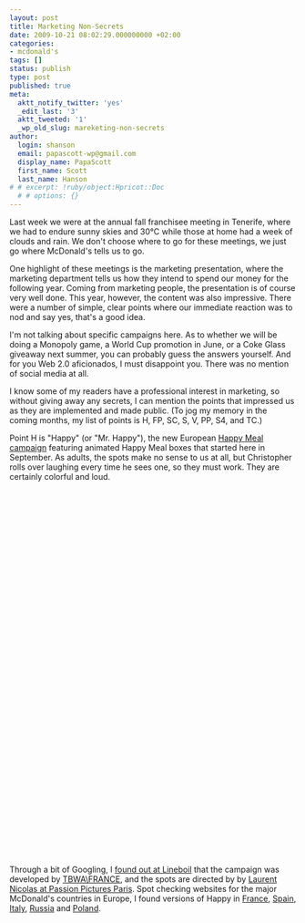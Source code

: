 ```yaml
---
layout: post
title: Marketing Non-Secrets
date: 2009-10-21 08:02:29.000000000 +02:00
categories:
- mcdonald's
tags: []
status: publish
type: post
published: true
meta:
  aktt_notify_twitter: 'yes'
  _edit_last: '3'
  aktt_tweeted: '1'
  _wp_old_slug: mareketing-non-secrets
author:
  login: shanson
  email: papascott-wp@gmail.com
  display_name: PapaScott
  first_name: Scott
  last_name: Hanson
# # excerpt: !ruby/object:Hpricot::Doc
  # # options: {}
---
```

<p>Last week we were at the annual fall franchisee meeting in Tenerife, where we had to endure sunny skies and 30&deg;C while those at home had a week of clouds and rain. We don't choose where to go for these meetings, we just go where McDonald's tells us to go. </p>
<p>One highlight of these meetings is the marketing presentation, where the marketing department tells us how they intend to spend our money for the following year. Coming from marketing people, the presentation is of course very well done. This year, however, the content was also impressive. There were a number of simple, clear points where our immediate reaction was to nod and say yes, that's a good idea. </p>
<p>I'm not talking about specific campaigns here. As to whether we will be doing a Monopoly game, a World Cup promotion in June, or a Coke Glass giveaway next summer, you can probably guess the answers yourself. And for you Web 2.0 aficionados, I must disappoint you. There was no mention of social media at all. </p>
<p>I know some of my readers have a professional interest in marketing, so without giving away any secrets, I can mention the points that impressed us as they are implemented and made public. (To jog my memory in the coming months, my list of points is H, FP, SC, S, V, PP, S4, and TC.)</p>
<p>Point H is "Happy" (or "Mr. Happy"), the new European <a href="http://www.happymeal.de/">Happy Meal campaign</a> featuring animated Happy Meal boxes that started here in September. As adults, the spots make no sense to us at all, but Christopher rolls over laughing every time he sees one, so they must work. They are certainly colorful and loud.</p>
<p><object width="500" height="315"><param name="movie" value="http://www.youtube-nocookie.com/v/1XJAHI7FOY8&hl=en&fs=1&rel=0&border=1" /><param name="allowFullScreen" value="true" /><param name="allowscriptaccess" value="always" /><embed src="http://www.youtube-nocookie.com/v/1XJAHI7FOY8&hl=en&fs=1&rel=0&border=1" type="application/x-shockwave-flash" allowscriptaccess="always" allowfullscreen="true" width="500" height="315"></embed></object></p>
<p><object width="500" height="315"><param name="movie" value="http://www.youtube-nocookie.com/v/r0fQscUPtF0&hl=en&fs=1&rel=0&border=1" /><param name="allowFullScreen" value="true" /><param name="allowscriptaccess" value="always" /><embed src="http://www.youtube-nocookie.com/v/r0fQscUPtF0&hl=en&fs=1&rel=0&border=1" type="application/x-shockwave-flash" allowscriptaccess="always" allowfullscreen="true" width="500" height="315"></embed></object></p>
<p>Through a bit of Googling, I <a href="http://lineboil.com/2009/09/mcdonalds-infectious-happy-meal-campaign/">found out at Lineboil</a> that the campaign was developed by <a href="http://www.tbwa-france.com/">TBWA\FRANCE</a>, and the spots are directed by by <a href="http://www.passion-pictures.com/flash.html#page=d9">Laurent Nicolas at Passion Pictures Paris</a>. Spot checking websites for the major McDonald's countries in Europe, I found versions of Happy in <a href="http://www.happymeal.fr/">France</a>, <a href="http://www.mcdonalds.es/">Spain</a>, <a href="http://www.mcdonalds.it/#/op-special-mr-happy2/">Italy</a>, <a href="http://www.mcdonalds.ru/?ver=flash">Russia</a> and <a href="http://www.happymeal.pl/">Poland</a>.</p>
<p><object width="500" height="315"><param name="movie" value="http://www.youtube-nocookie.com/v/wPrag_tUgFY&hl=en&fs=1&rel=0&border=1" /><param name="allowFullScreen" value="true" /><param name="allowscriptaccess" value="always" /><embed src="http://www.youtube-nocookie.com/v/wPrag_tUgFY&hl=en&fs=1&rel=0&border=1" type="application/x-shockwave-flash" allowscriptaccess="always" allowfullscreen="true" width="500" height="315"></embed></object></p>
